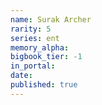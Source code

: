 ```yaml
---
name: Surak Archer
rarity: 5
series: ent
memory_alpha:
bigbook_tier: -1
in_portal:
date:
published: true
---
```



